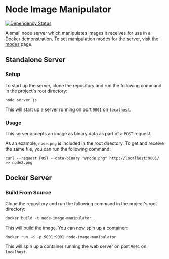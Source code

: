 # Node Image Manipulator

[![Dependency Status](https://david-dm.org/devshawn/node-image-manipulator/status.svg)](https://david-dm.org/devshawn/node-image-manipulator/status.svg)
<br />

A small node server which manipulates images it receives for use in a Docker demonstration. To set manipulation modes for the server, visit the [modes](MODES.md) page.

## Standalone Server

### Setup

To start up the server, clone the repository and run the following command in the project's root directory:

```
node server.js
```

This will start up a server running on port `9001` on `localhost`.

### Usage

This server accepts an image as binary data as part of a `POST` request.

As an example, `node.png` is included in the root directory. To get and receive the same file, you can run the following command:

```
curl --request POST --data-binary "@node.png" http://localhost:9001/ >> node2.png
```

## Docker Server

### Build From Source

Clone the repository and run the following command in the project's root directory:

```
docker build -t node-image-manipulator .
```

This will build the image. You can now spin up a container:

```
docker run -d -p 9001:9001 node-image-manipulator
```

This will spin up a container running the web server on port `9001` on `localhost`.
